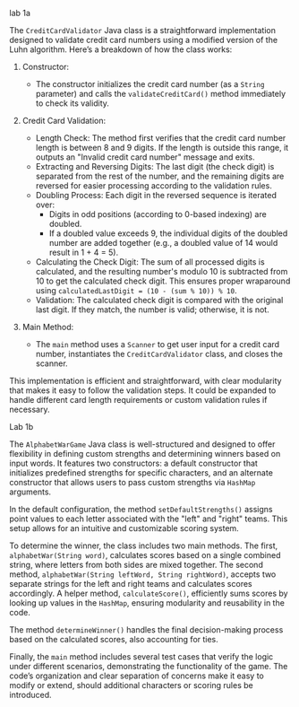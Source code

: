 lab 1a

The `CreditCardValidator` Java class is a straightforward implementation designed to validate credit card numbers using a modified version of the Luhn algorithm. Here’s a breakdown of how the class works:

1. Constructor:
   - The constructor initializes the credit card number (as a `String` parameter) and calls the `validateCreditCard()` method immediately to check its validity.

2. Credit Card Validation:
   - Length Check: The method first verifies that the credit card number length is between 8 and 9 digits. If the length is outside this range, it outputs an "Invalid credit card number" message and exits.
   - Extracting and Reversing Digits: The last digit (the check digit) is separated from the rest of the number, and the remaining digits are reversed for easier processing according to the validation rules.
   - Doubling Process: Each digit in the reversed sequence is iterated over:
     - Digits in odd positions (according to 0-based indexing) are doubled.
     - If a doubled value exceeds 9, the individual digits of the doubled number are added together (e.g., a doubled value of 14 would result in 1 + 4 = 5).
   - Calculating the Check Digit: The sum of all processed digits is calculated, and the resulting number's modulo 10 is subtracted from 10 to get the calculated check digit. This ensures proper wraparound using `calculatedLastDigit = (10 - (sum % 10)) % 10`.
   - Validation: The calculated check digit is compared with the original last digit. If they match, the number is valid; otherwise, it is not.

3. Main Method:
   - The `main` method uses a `Scanner` to get user input for a credit card number, instantiates the `CreditCardValidator` class, and closes the scanner.

This implementation is efficient and straightforward, with clear modularity that makes it easy to follow the validation steps. It could be expanded to handle different card length requirements or custom validation rules if necessary.



Lab 1b

The `AlphabetWarGame` Java class is well-structured and designed to offer flexibility in defining custom strengths and determining winners based on input words. It features two constructors: a default constructor that initializes predefined strengths for specific characters, and an alternate constructor that allows users to pass custom strengths via `HashMap` arguments.

In the default configuration, the method `setDefaultStrengths()` assigns point values to each letter associated with the "left" and "right" teams. This setup allows for an intuitive and customizable scoring system.

To determine the winner, the class includes two main methods. The first, `alphabetWar(String word)`, calculates scores based on a single combined string, where letters from both sides are mixed together. The second method, `alphabetWar(String leftWord, String rightWord)`, accepts two separate strings for the left and right teams and calculates scores accordingly. A helper method, `calculateScore()`, efficiently sums scores by looking up values in the `HashMap`, ensuring modularity and reusability in the code.

The method `determineWinner()` handles the final decision-making process based on the calculated scores, also accounting for ties. 

Finally, the `main` method includes several test cases that verify the logic under different scenarios, demonstrating the functionality of the game. The code’s organization and clear separation of concerns make it easy to modify or extend, should additional characters or scoring rules be introduced.


